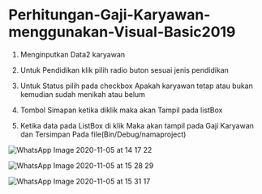 # Perhitungan-Gaji-Karyawan-menggunakan-Visual-Basic2019

1. Menginputkan Data2 karyawan

2. Untuk Pendidikan klik pilih radio buton sesuai jenis pendidikan

3. Untuk Status pilih pada checkbox Apakah karyawan tetap atau bukan kemudian sudah menikah atau belum

4. Tombol Simapan ketika diklik maka akan Tampil pada listBox

5. Ketika data pada ListBox di klik Maka akan tampil pada Gaji Karyawan dan Tersimpan Pada file(Bin/Debug/namaproject)

![WhatsApp Image 2020-11-05 at 14 17 22](https://user-images.githubusercontent.com/73946237/98214967-c1ed7280-1f79-11eb-9541-8f76ad1c0633.jpeg)

![WhatsApp Image 2020-11-05 at 15 28 29](https://user-images.githubusercontent.com/73946237/98216430-a6836700-1f7b-11eb-9ba8-4f31fc5a19e4.jpeg)

![WhatsApp Image 2020-11-05 at 15 31 17](https://user-images.githubusercontent.com/73946237/98216788-21e51880-1f7c-11eb-81bb-693cce88893f.jpeg)
